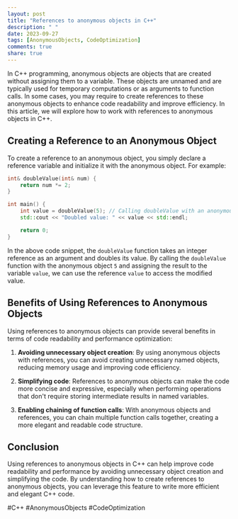 ```yaml
---
layout: post
title: "References to anonymous objects in C++"
description: " "
date: 2023-09-27
tags: [AnonymousObjects, CodeOptimization]
comments: true
share: true
---
```


In C++ programming, anonymous objects are objects that are created without assigning them to a variable. These objects are unnamed and are typically used for temporary computations or as arguments to function calls. In some cases, you may require to create references to these anonymous objects to enhance code readability and improve efficiency. In this article, we will explore how to work with references to anonymous objects in C++.

## Creating a Reference to an Anonymous Object

To create a reference to an anonymous object, you simply declare a reference variable and initialize it with the anonymous object. For example:

```cpp
int& doubleValue(int& num) {
    return num *= 2;
}

int main() {
    int value = doubleValue(5); // Calling doubleValue with an anonymous object and assigning the result to value
    std::cout << "Doubled value: " << value << std::endl;

    return 0;
}
```

In the above code snippet, the `doubleValue` function takes an integer reference as an argument and doubles its value. By calling the `doubleValue` function with the anonymous object `5` and assigning the result to the variable `value`, we can use the reference `value` to access the modified value.

## Benefits of Using References to Anonymous Objects

Using references to anonymous objects can provide several benefits in terms of code readability and performance optimization:

1. **Avoiding unnecessary object creation**: By using anonymous objects with references, you can avoid creating unnecessary named objects, reducing memory usage and improving code efficiency.

2. **Simplifying code**: References to anonymous objects can make the code more concise and expressive, especially when performing operations that don't require storing intermediate results in named variables.

3. **Enabling chaining of function calls**: With anonymous objects and references, you can chain multiple function calls together, creating a more elegant and readable code structure.

## Conclusion

Using references to anonymous objects in C++ can help improve code readability and performance by avoiding unnecessary object creation and simplifying the code. By understanding how to create references to anonymous objects, you can leverage this feature to write more efficient and elegant C++ code.

#C++ #AnonymousObjects #CodeOptimization